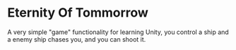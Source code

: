 # Eternity Of Tommorrow
A very simple "game" functionality for learning Unity, you control a ship and a enemy ship chases you, and you can shoot it.
